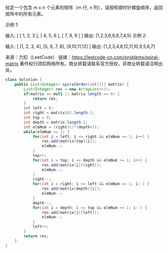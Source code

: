 给定一个包含 m x n 个元素的矩阵（m 行, n 列），请按照顺时针螺旋顺序，返回矩阵中的所有元素。

示例 1:

输入:
[
 [ 1, 2, 3 ],
 [ 4, 5, 6 ],
 [ 7, 8, 9 ]
]
输出: [1,2,3,6,9,8,7,4,5]
示例 2:

输入:
[
  [1, 2, 3, 4],
  [5, 6, 7, 8],
  [9,10,11,12]
]
输出: [1,2,3,4,8,12,11,10,9,5,6,7]

来源：力扣（LeetCode）
链接：https://leetcode-cn.com/problems/spiral-matrix
著作权归领扣网络所有。商业转载请联系官方授权，非商业转载请注明出处。

```java
class Solution {
    public List<Integer> spiralOrder(int[][] matrix) {
        List<Integer> res = new ArrayList<>();
        if(matrix == null || matrix.length == 0) {
            return res;
        }
        int left = 0;
        int right = matrix[0].length-1;
        int top = 0;
        int depth = matrix.length-1;
        int elmNum = (right+1)*(depth+1);
        while(elmNum >= 1) {
            for(int i = left; i <= right && elmNum >= 1; i++) {
                res.add(matrix[top][i]);
                elmNum--;
            }
            top++;
            for(int i = top; i <= depth && elmNum >= 1; i++) {
                res.add(matrix[i][right]);
                elmNum--;
            }
            right--;
            for(int i = right; i >= left && elmNum >= 1; i--) {
                res.add(matrix[depth][i]);
                elmNum--;
            }
            depth--;
            for(int i = depth; i >= top && elmNum >= 1; i--) {
                res.add(matrix[i][left]);
                elmNum--;
            }
            left++;
        }
        return res;
    }
}
```

